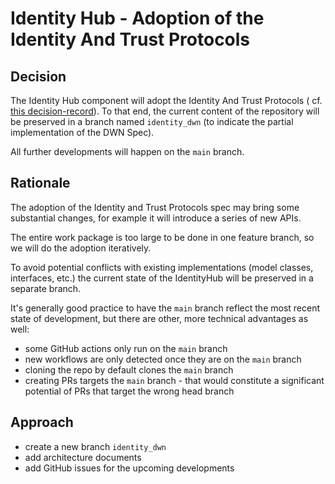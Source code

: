 # Identity Hub - Adoption of the Identity And Trust Protocols

## Decision

The Identity Hub component will adopt the Identity And Trust Protocols (
cf. [this decision-record](https://github.com/eclipse-edc/docs/tree/e7730f432305775542503e4ecb61aa7e829bea30/developer/decision-records/2023-09-06-identity-trust)).
To that end, the current content of the repository will be preserved in a branch named `identity_dwn` (to indicate the
partial implementation of the DWN Spec).

All further developments will happen on the `main` branch.

## Rationale

The adoption of the Identity and Trust Protocols spec may bring some substantial changes, for example it will introduce
a series of new APIs.

The entire work package is too large to be done in one feature branch, so we will do the adoption iteratively.

To avoid potential conflicts with existing implementations (model classes, interfaces, etc.) the current state of the
IdentityHub will be preserved in a separate branch.

It's generally good practice to have the `main` branch reflect the most recent state of development, but there are
other, more technical advantages as well:

- some GitHub actions only run on the `main` branch
- new workflows are only detected once they are on the `main` branch
- cloning the repo by default clones the `main` branch
- creating PRs targets the `main` branch - that would constitute a significant potential of PRs that target the wrong
  head branch

## Approach

- create a new branch `identity_dwn`
- add architecture documents
- add GitHub issues for the upcoming developments